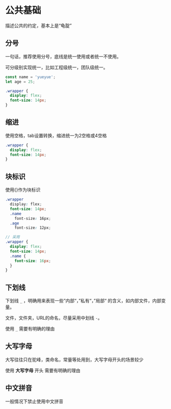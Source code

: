 # 公共基础

描述公共的约定，基本上是“龟腚”

## 分号

一句话，推荐使用分号，底线是统一使用或者统一不使用。

可分级别实现统一，比如工程级统一，团队级统一。

```js
const name = 'yueyue';
let age = 25;
```

```css
.wrapper {
  display: flex;
  font-size: 14px;
}
```

## 缩进

使用空格，tab设置转换，缩进统一为2空格或4空格

```css
.wrapper {
  display: flex;
  font-size: 14px;
}
```

## 块标识

使用{}作为块标识

```scss
.wrapper
  display: flex;
  font-size: 14px;
  .name
    font-size: 16px;
  .age
    font-size: 12px;

// 采用
.wrapper {
  display: flex;
  font-size: 14px;
  .name {
    font-size: 16px;
  }
}
```

## 下划线

下划线 `_` ，明确用来表现一些”内部“，”私有“，”局部“ 的含义，如内部文件，内部变量。

文件，文件夹，URL的命名，尽量采用中划线 `-`。

使用 `_` 需要有明确的理由

## 大写字母

大写往往只在驼峰，类命名，常量等处用到，大写字母开头的场景较少

使用 **大写字母** 开头 需要有明确的理由

## 中文拼音

一般情况下禁止使用中文拼音
